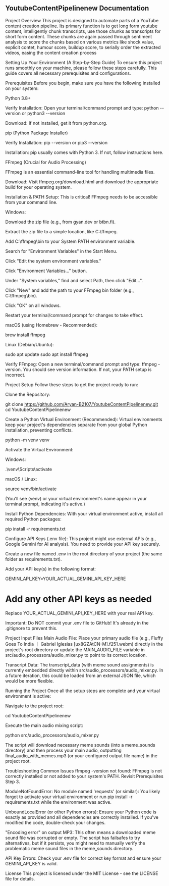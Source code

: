 ## YoutubeContentPipelinenew Documentation

 Project Overview
This project is designed to automate parts of a YouTube content creation pipeline. Its primary function is to get long form youtube content, intelligently chunk transcripts, use those chunks as transcripts for short form content. These chunks are again passed through sentiment analysis to score the chunks based on various metrics like shock value, explicit contet, humour score, buildup score, to serially order the extracted videos, easing the content creation process

 Setting Up Your Environment (A Step-by-Step Guide)
To ensure this project runs smoothly on your machine, please follow these steps carefully. This guide covers all necessary prerequisites and configurations.

Prerequisites
Before you begin, make sure you have the following installed on your system:

Python 3.8+

Verify Installation: Open your terminal/command prompt and type: python --version or python3 --version

Download: If not installed, get it from python.org.

pip (Python Package Installer)

Verify Installation: pip --version or pip3 --version

Installation: pip usually comes with Python 3. If not, follow instructions here.

FFmpeg (Crucial for Audio Processing)

FFmpeg is an essential command-line tool for handling multimedia files.

Download: Visit ffmpeg.org/download.html and download the appropriate build for your operating system.

Installation & PATH Setup: This is critical! FFmpeg needs to be accessible from your command line.

Windows:

Download the zip file (e.g., from gyan.dev or btbn.fi).

Extract the zip file to a simple location, like C:\ffmpeg.

Add C:\ffmpeg\bin to your System PATH environment variable.

Search for "Environment Variables" in the Start Menu.

Click "Edit the system environment variables."

Click "Environment Variables..." button.

Under "System variables," find and select Path, then click "Edit...".

Click "New" and add the path to your FFmpeg bin folder (e.g., C:\ffmpeg\bin).

Click "OK" on all windows.

Restart your terminal/command prompt for changes to take effect.

macOS (using Homebrew - Recommended):

brew install ffmpeg

Linux (Debian/Ubuntu):

sudo apt update
sudo apt install ffmpeg

Verify FFmpeg: Open a new terminal/command prompt and type: ffmpeg -version. You should see version information. If not, your PATH setup is incorrect.

Project Setup
Follow these steps to get the project ready to run:

Clone the Repository:

git clone https://github.com/Aryan-B2107/YoutubeContentPipelinenew.git
cd YoutubeContentPipelinenew

Create a Python Virtual Environment (Recommended):
Virtual environments keep your project's dependencies separate from your global Python installation, preventing conflicts.

python -m venv venv

Activate the Virtual Environment:

Windows:

.\venv\Scripts\activate

macOS / Linux:

source venv/bin/activate

(You'll see (venv) or your virtual environment's name appear in your terminal prompt, indicating it's active.)

Install Python Dependencies:
With your virtual environment active, install all required Python packages:

pip install -r requirements.txt

Configure API Keys (.env file):
This project might use external APIs (e.g., Google Gemini for AI analysis). You need to provide your API key securely.

Create a new file named .env in the root directory of your project (the same folder as requirements.txt).

Add your API key(s) in the following format:

GEMINI_API_KEY=YOUR_ACTUAL_GEMINI_API_KEY_HERE
# Add any other API keys as needed

Replace YOUR_ACTUAL_GEMINI_API_KEY_HERE with your real API key.

Important: Do NOT commit your .env file to GitHub! It's already in the .gitignore to prevent this.

Project Input Files
Main Audio File: Place your primary audio file (e.g., Fluffy Goes To India ｜ Gabriel Iglesias [ux8GZAtCN-M].f251.webm) directly in the project's root directory or update the MAIN_AUDIO_FILE variable in src/audio_processors/audio_mixer.py to point to its correct location.

Transcript Data: The transcript_data (with meme sound assignments) is currently embedded directly within src/audio_processors/audio_mixer.py. In a future iteration, this could be loaded from an external JSON file, which would be more flexible.

Running the Project
Once all the setup steps are complete and your virtual environment is active:

Navigate to the project root:

cd YoutubeContentPipelinenew

Execute the main audio mixing script:

python src/audio_processors/audio_mixer.py

The script will download necessary meme sounds (into a meme_sounds directory) and then process your main audio, outputting final_audio_with_memes.mp3 (or your configured output file name) in the project root.

Troubleshooting Common Issues
ffmpeg -version not found: FFmpeg is not correctly installed or not added to your system's PATH. Revisit Prerequisites Step 3.

ModuleNotFoundError: No module named 'requests' (or similar): You likely forgot to activate your virtual environment or run pip install -r requirements.txt while the environment was active.

UnboundLocalError (or other Python errors): Ensure your Python code is exactly as provided and all dependencies are correctly installed. If you've modified the code, double-check your changes.

"Encoding error" on output MP3: This often means a downloaded meme sound file was corrupted or empty. The script has failsafes to try alternatives, but if it persists, you might need to manually verify the problematic meme sound files in the meme_sounds directory.

API Key Errors: Check your .env file for correct key format and ensure your GEMINI_API_KEY is valid.

 License
This project is licensed under the MIT License - see the LICENSE file for details.

